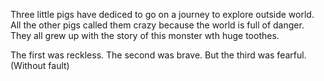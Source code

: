 Three little pigs have dediced to go on a journey to explore outside world.
All the other pigs called them crazy because the world is full of danger.
They all grew up with the story of this monster wth huge toothes.

The first was reckless.
The second was brave.
But the third was fearful.
(Without fault)
